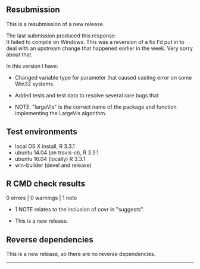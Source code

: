 ## Resubmission
 
This is a resubmission of a new release. 

The last submission produced this response:  
It failed to compile on Windows.  This was a reversion of a fix I'd put in to deal with an upstream change that happened earlier in the week.  Very sorry about that.  

In this version I have:
* Changed variable type for parameter that caused casting error on some Win32 systems. 
* Added tests and test data to resolve several rare bugs that 

* NOTE:  "largeVis" is the correct name of the package and function implementing the LargeVis algorithm.
 
## Test environments
* local OS X install, R 3.3.1
* ubuntu 14.04 (on travis-ci), R 3.3.1
* ubuntu 16.04 (locally) R 3.3.1
* win-builder (devel and release)

## R CMD check results

0 errors | 0 warnings | 1 note

* 1 NOTE relates to the inclusion of covr in "suggests".

* This is a new release.

## Reverse dependencies

This is a new release, so there are no reverse dependencies.

---
  
